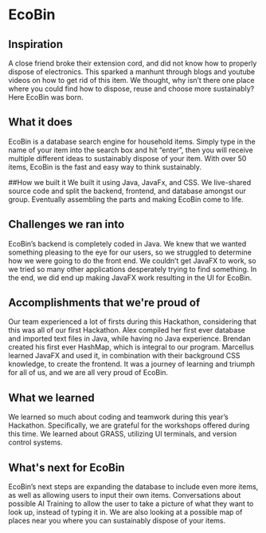 # EcoBin

## Inspiration
A close friend broke their extension cord, and did not know how to properly dispose of electronics. This sparked a manhunt through blogs and youtube videos on how to get rid of this item. We thought, why isn’t there one place where you could find how to dispose, reuse and choose more sustainably? Here EcoBin was born.

## What it does
EcoBin is a database search engine for household items. Simply type in the name of your item into the search box and hit “enter”, then you will receive multiple different ideas to sustainably dispose of your item. With over 50 items, EcoBin is the fast and easy way to think sustainably.

##How we built it
We built it using Java, JavaFx, and CSS. We live-shared source code and split the backend, frontend, and database amongst our group. Eventually assembling the parts and making EcoBin come to life.

## Challenges we ran into
EcoBin’s backend is completely coded in Java. We knew that we wanted something pleasing to the eye for our users, so we struggled to determine how we were going to do the front end. We couldn’t get JavaFX to work, so we tried so many other applications desperately trying to find something. In the end, we did end up making JavaFX work resulting in the UI for EcoBin.

## Accomplishments that we're proud of
Our team experienced a lot of firsts during this Hackathon, considering that this was all of our first Hackathon. Alex compiled her first ever database and imported text files in Java, while having no Java experience. Brendan created his first ever HashMap, which is integral to our program. Marcellus learned JavaFX and used it, in combination with their background CSS knowledge, to create the frontend. It was a journey of learning and triumph for all of us, and we are all very proud of EcoBin.

## What we learned
We learned so much about coding and teamwork during this year’s Hackathon. Specifically, we are grateful for the workshops offered during this time. We learned about GRASS, utilizing UI terminals, and version control systems.

## What's next for EcoBin
EcoBin’s next steps are expanding the database to include even more items, as well as allowing users to input their own items. Conversations about possible AI Training to allow the user to take a picture of what they want to look up, instead of typing it in. We are also looking at a possible map of places near you where you can sustainably dispose of your items.
